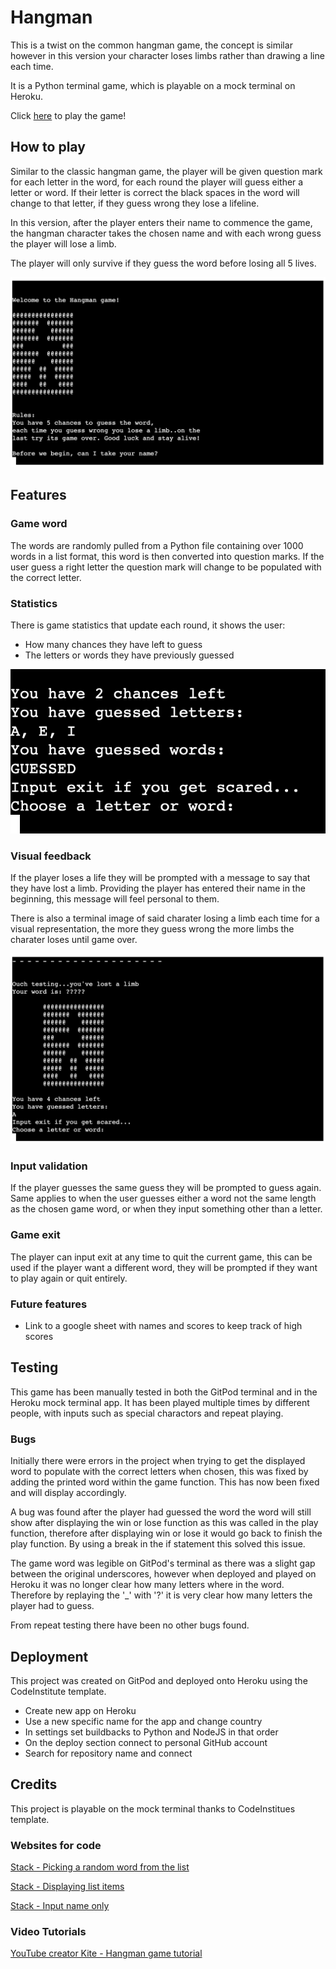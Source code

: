 # Hangman

This is a twist on the common hangman game, the concept is similar however in this version your character loses limbs rather than drawing a line each time. 

It is a Python terminal game, which is playable on a mock terminal on Heroku.

Click [here](https://debbie-herridge-hangman.herokuapp.com/) to play the game!

## How to play

Similar to the classic hangman game, the player will be given question mark for each letter in the word, for each round the player will guess either a letter or word. If their letter is correct the black spaces in the word will change to that letter, if they guess wrong they lose a lifeline.

In this version, after the player enters their name to commence the game, the hangman character takes the chosen name and with each wrong guess the player will lose a limb. 

The player will only survive if they guess the word before losing all 5 lives.

![hangman intro](assets/images/hangman-intro.png)

## Features 

### Game word
The words are randomly pulled from a Python file containing over 1000 words in a list format, this word is then converted into question marks. If the user guess a right letter the question mark will change to be populated with the correct letter.

### Statistics
There is game statistics that update each round, it shows the user:
- How many chances they have left to guess
- The letters or words they have previously guessed

![hangman statistics](assets/images/game-statistics.png)

### Visual feedback
If the player loses a life they will be prompted with a message to say that they have lost a limb. Providing the player has entered their name in the beginning, this message will feel personal to them.

There is also a terminal image of said charater losing a limb each time for a visual representation, the more they guess wrong the more limbs the charater loses until game over.

![player loses arm](assets/images/lose-limb.png)

### Input validation
If the player guesses the same guess they will be prompted to guess again. Same applies to when the user guesses either a word not the same length as the chosen game word, or when they input something other than a letter.

### Game exit
The player can input exit at any time to quit the current game, this can be used if the player want a different word, they will be prompted if they want to play again or quit entirely.

### Future features

- Link to a google sheet with names and scores to keep track of high scores


## Testing

This game has been manually tested in both the GitPod terminal and in the Heroku mock terminal app. It has been played multiple times by different people, with inputs such as special charactors and repeat playing.

### Bugs

Initially there were errors in the project when trying to get the displayed word to populate with the correct letters when chosen, this was fixed by adding the printed word within the game function. This has now been fixed and will display accordingly.

A bug was found after the player had guessed the word the word will still show after displaying the win or lose function as this was called in the play function, therefore after displaying win or lose it would go back to finish the play function. By using a break in the if statement this solved this issue.

The game word was legible on GitPod's terminal as there was a slight gap between the original underscores, however when deployed and played on Heroku it was no longer clear how many letters where in the word. Therefore by replaying the '_' with '?' it is very clear how many letters the player had to guess.

From repeat testing there have been no other bugs found.


## Deployment

This project was created on GitPod and deployed onto Heroku using the CodeInstitute template.
- Create new app on Heroku
- Use a new specific name for the app and change country 
- In settings set buildbacks to Python and NodeJS in that order
- On the deploy section connect to personal GitHub account
- Search for repository name and connect

## Credits

This project is playable on the mock terminal thanks to CodeInstitues template.

### Websites for code

[Stack - Picking a random word from the list](https://stackoverflow.com/questions/594273/how-to-pick-a-random-english-word-from-a-list)

[Stack - Displaying list items](https://stackoverflow.com/questions/11178061/print-list-without-brackets-in-a-single-row)

[Stack - Input name only](https://stackoverflow.com/questions/39199188/how-do-i-only-allow-letters-when-asking-for-a-name-in-python)

### Video Tutorials

[YouTube creator Kite - Hangman game tutorial](https://www.youtube.com/watch?v=m4nEnsavl6w&t=527s)